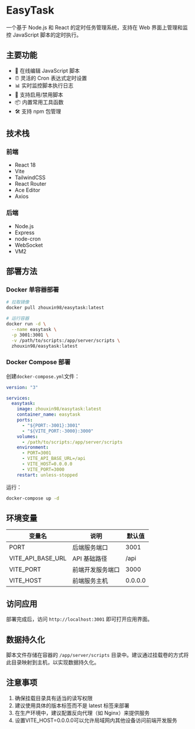 <!--
 * @Description: 
 * @Author: zhouxin
 * @Date: 2025-03-21 23:34:02
 * @LastEditors: 
 * @LastEditTime: 2025-03-21 23:34:09
 * @FilePath: \easyTask\README.md
-->
# EasyTask

一个基于 Node.js 和 React 的定时任务管理系统，支持在 Web 界面上管理和监控 JavaScript 脚本的定时执行。

## 主要功能

- 📝 在线编辑 JavaScript 脚本
- ⏰ 灵活的 Cron 表达式定时设置
- 📊 实时监控脚本执行日志
- 🔄 支持启用/禁用脚本
- 📦 内置常用工具函数
- 🛠️ 支持 npm 包管理

## 技术栈

### 前端

- React 18
- Vite
- TailwindCSS
- React Router
- Ace Editor
- Axios

### 后端

- Node.js
- Express
- node-cron
- WebSocket
- VM2

## 部署方法

### Docker 单容器部署

```bash
# 拉取镜像
docker pull zhouxin98/easytask:latest

# 运行容器
docker run -d \
  --name easytask \
  -p 3001:3001 \
  -v /path/to/scripts:/app/server/scripts \
  zhouxin98/easytask:latest
```

### Docker Compose 部署

创建`docker-compose.yml`文件：

```yaml
version: "3"

services:
  easytask:
    image: zhouxin98/easytask:latest
    container_name: easytask
    ports:
      - "${PORT:-3001}:3001"
      - "${VITE_PORT:-3000}:3000"
    volumes:
      - /path/to/scripts:/app/server/scripts
    environment:
      - PORT=3001
      - VITE_API_BASE_URL=/api
      - VITE_HOST=0.0.0.0
      - VITE_PORT=3000
    restart: unless-stopped
```

运行：

```bash
docker-compose up -d
```

## 环境变量

| 变量名            | 说明           | 默认值  |
| ----------------- | -------------- | ------- |
| PORT              | 后端服务端口   | 3001    |
| VITE_API_BASE_URL | API 基础路径   | /api    |
| VITE_PORT         | 前端开发服务端口| 3000    |
| VITE_HOST         | 前端服务主机   | 0.0.0.0 |

## 访问应用

部署完成后，访问 `http://localhost:3001` 即可打开应用界面。

## 数据持久化

脚本文件存储在容器的 `/app/server/scripts` 目录中。建议通过挂载卷的方式将此目录映射到主机，以实现数据持久化。

## 注意事项

1. 确保挂载目录具有适当的读写权限
2. 建议使用具体的版本标签而不是 latest 标签来部署
3. 在生产环境中，建议配置反向代理（如 Nginx）来提供服务
4. 设置VITE_HOST=0.0.0.0可以允许局域网内其他设备访问前端开发服务
